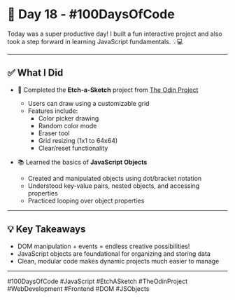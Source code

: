 # 📅 Day 18 - #100DaysOfCode

Today was a super productive day! I built a fun interactive project and also took a step forward in learning JavaScript fundamentals. 💡💻

---

## ✅ What I Did

- 🎨 Completed the **Etch-a-Sketch** project from [The Odin Project](https://www.theodinproject.com/)
  - Users can draw using a customizable grid
  - Features include:
    - Color picker drawing
    - Random color mode
    - Eraser tool
    - Grid resizing (1x1 to 64x64)
    - Clear/reset functionality

- 📚 Learned the basics of **JavaScript Objects**
  - Created and manipulated objects using dot/bracket notation
  - Understood key-value pairs, nested objects, and accessing properties
  - Practiced looping over object properties

---

## 💡 Key Takeaways

- DOM manipulation + events = endless creative possibilities!
- JavaScript objects are foundational for organizing and storing data
- Clean, modular code makes dynamic projects much easier to manage

---

#100DaysOfCode #JavaScript #EtchASketch #TheOdinProject #WebDevelopment #Frontend #DOM #JSObjects
